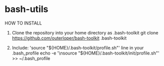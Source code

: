 bash-utils
==========

HOW TO INSTALL

1. Clone the repository into your home directory as .bash-toolkit
git clone https://github.com/outerloper/bash-toolkit .bash-toolkit

2. Include: 'source "${HOME}/.bash-toolkit/profile.sh"' line in your .bash_profile
echo -e '\nsource "${HOME}/.bash-toolkit/init/profile.sh"' >> ~/.bash_profile
